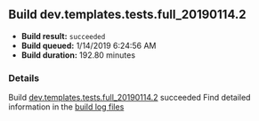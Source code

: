 ## Build dev.templates.tests.full_20190114.2
- **Build result:** `succeeded`
- **Build queued:** 1/14/2019 6:24:56 AM
- **Build duration:** 192.80 minutes
### Details
Build [dev.templates.tests.full_20190114.2](https://winappstudio.visualstudio.com/web/build.aspx?pcguid=a4ef43be-68ce-4195-a619-079b4d9834c2&builduri=vstfs%3a%2f%2f%2fBuild%2fBuild%2f26885) succeeded
Find detailed information in the [build log files](https://uwpctdiags.blob.core.windows.net/buildlogs/dev.templates.tests.full_20190114.2_logs.zip)
